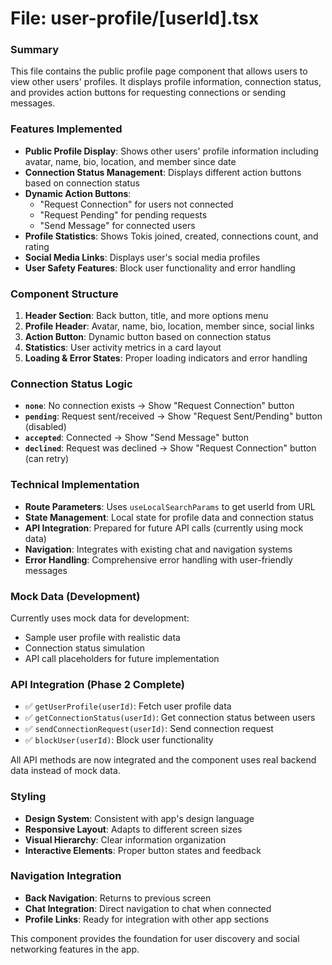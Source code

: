 # File: user-profile/[userId].tsx

### Summary
This file contains the public profile page component that allows users to view other users' profiles. It displays profile information, connection status, and provides action buttons for requesting connections or sending messages.

### Features Implemented
- **Public Profile Display**: Shows other users' profile information including avatar, name, bio, location, and member since date
- **Connection Status Management**: Displays different action buttons based on connection status
- **Dynamic Action Buttons**: 
  - "Request Connection" for users not connected
  - "Request Pending" for pending requests
  - "Send Message" for connected users
- **Profile Statistics**: Shows Tokis joined, created, connections count, and rating
- **Social Media Links**: Displays user's social media profiles
- **User Safety Features**: Block user functionality and error handling

### Component Structure
1. **Header Section**: Back button, title, and more options menu
2. **Profile Header**: Avatar, name, bio, location, member since, social links
3. **Action Button**: Dynamic button based on connection status
4. **Statistics**: User activity metrics in a card layout
5. **Loading & Error States**: Proper loading indicators and error handling

### Connection Status Logic
- **`none`**: No connection exists → Show "Request Connection" button
- **`pending`**: Request sent/received → Show "Request Sent/Pending" button (disabled)
- **`accepted`**: Connected → Show "Send Message" button
- **`declined`**: Request was declined → Show "Request Connection" button (can retry)

### Technical Implementation
- **Route Parameters**: Uses `useLocalSearchParams` to get userId from URL
- **State Management**: Local state for profile data and connection status
- **API Integration**: Prepared for future API calls (currently using mock data)
- **Navigation**: Integrates with existing chat and navigation systems
- **Error Handling**: Comprehensive error handling with user-friendly messages

### Mock Data (Development)
Currently uses mock data for development:
- Sample user profile with realistic data
- Connection status simulation
- API call placeholders for future implementation

### API Integration (Phase 2 Complete)
- ✅ `getUserProfile(userId)`: Fetch user profile data
- ✅ `getConnectionStatus(userId)`: Get connection status between users
- ✅ `sendConnectionRequest(userId)`: Send connection request
- ✅ `blockUser(userId)`: Block user functionality

All API methods are now integrated and the component uses real backend data instead of mock data.

### Styling
- **Design System**: Consistent with app's design language
- **Responsive Layout**: Adapts to different screen sizes
- **Visual Hierarchy**: Clear information organization
- **Interactive Elements**: Proper button states and feedback

### Navigation Integration
- **Back Navigation**: Returns to previous screen
- **Chat Integration**: Direct navigation to chat when connected
- **Profile Links**: Ready for integration with other app sections

This component provides the foundation for user discovery and social networking features in the app.
